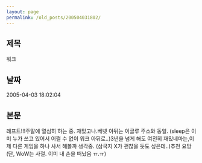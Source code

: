 ```yaml
---
layout: page
permalink: /old_posts/200504031802/
---
```


## 제목
워크

## 날짜
2005-04-03 18:02:04

## 본문
래프트!!!주말에 열심히 하는 중. 재밌고나.베넷 아뒤는 이글루 주소와 동일. (sleep은 이미 누가 쓰고 있어서 어쩔 수 없이 워크 아뒤로..)3년을 넘게 해도 여전히 재밌네마는,이제 다른 게임을 하나 사서 해볼까 생각중. (삼국지 X가 괜찮을 듯도 싶은데..)추천 요망 (단, WoW는 사절. 이미 내 손을 떠났음 ㅠ.ㅠ)